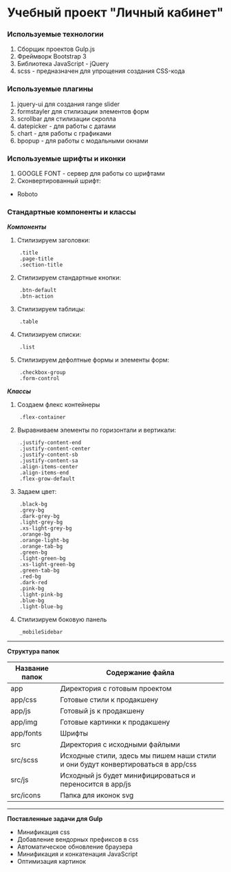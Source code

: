 ﻿Учебный проект "Личный кабинет"
================================

### Используемые технологии

1. Сборщик проектов  Gulp.js
2. Фреймворк Bootstrap 3
3. Библиотека JavaScript - jQuery
4. scss - предназначен для упрощения создания CSS-кода

### Используемые плагины

1. jquery-ui для создания range slider
2. formstayler для стилизации элементов форм
3. scrollbar для стилизации скролла
4. datepicker - для работы с датами
5. chart - для работы с графиками
6. bpopup - для работы с модальными окнами

### Используемые шрифты и иконки

1. GOOGLE FONT - сервер для работы со шрифтами
2. Сконвертированный шрифт:
* Roboto

### Стандартные компоненты и классы

***Компоненты***
1. Стилизируем заголовки:
```
    .title 
    .page-title
    .section-title
```
2. Стилизируем стандартные кнопки:
```
    .btn-default
    .btn-action
```
3. Стилизируем таблицы:
```
    .table
```
4. Стилизируем списки:
```
    .list
```
5. Стилизируем дефолтные формы и элементы форм:
```
    .checkbox-group
    .form-control
```

***Классы***
1. Создаем флекс контейнеры
```
    .flex-container
```
2. Выравниваем элементы по горизонтали и вертикали:
```
    .justify-content-end
    .justify-content-center
    .justify-content-sb
    .justify-content-sa
    .align-items-center
    .align-items-end
    .flex-grow-default
```
3. Задаем цвет:
```
    .black-bg
    .grey-bg
    .dark-grey-bg
    .light-grey-bg
    .xs-light-grey-bg
    .orange-bg
    .orange-light-bg
    .orange-tab-bg
    .green-bg
    .light-green-bg
    .xs-light-green-bg
    .green-tab-bg
    .red-bg
    .dark-red
    .pink-bg
    .light-pink-bg
    .blue-bg
    .light-blue-bg
```
4. Стилизируем боковую панель
```
    _mobileSidebar
```
---

**Структура папок**

Название папок  | Содержание файла
----------------|----------------------
app             | Директория с готовым проектом
app/css         | Готовые стили к продакшену
app/js          | Готовый js к продакшену
app/img         | Готовые картинки к продакшену
app/fonts       | Шрифты
src             | Директория с исходными файлыми
src/scss        | Исходные стили, здесь мы пишем наши стили и они будут конвертироваться в app/css
src/js          | Исходный js будет минифицироваться и переносится в app/js
src/icons       | Папка для иконок svg

---

**Поставленные задачи для Gulp**
* Минификация css
* Добавление вендорных префиксов в css
* Автоматическое обновление браузера
* Минификация и конкатенация JavaScript
* Оптимизация картинок


